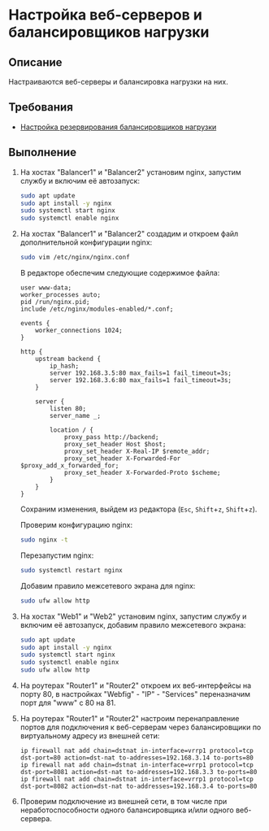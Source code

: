 # Настройка веб-серверов и балансировщиков нагрузки

## Описание

Настраиваются веб-серверы и балансировка нагрузки на них.

## Требования

* [Настройка резервирования балансировщиков нагрузки](balancers-redundancy.md)

## Выполнение

1. На хостах "Balancer1" и "Balancer2" установим nginx, запустим службу и включим её автозапуск:

    ```sh
    sudo apt update
    sudo apt install -y nginx
    sudo systemctl start nginx
    sudo systemctl enable nginx
    ```

2. На хостах "Balancer1" и "Balancer2" создадим и откроем файл дополнительной конфигурации nginx:

    ```sh
    sudo vim /etc/nginx/nginx.conf
    ```

    В редакторе обеспечим следующие содержимое файла:

    ```config
    user www-data;
    worker_processes auto;
    pid /run/nginx.pid;
    include /etc/nginx/modules-enabled/*.conf;

    events {
        worker_connections 1024;
    }

    http {
        upstream backend {
            ip_hash;
            server 192.168.3.5:80 max_fails=1 fail_timeout=3s;
            server 192.168.3.6:80 max_fails=1 fail_timeout=3s;
        }

        server {
            listen 80;
            server_name _;

            location / {
                proxy_pass http://backend;
                proxy_set_header Host $host;
                proxy_set_header X-Real-IP $remote_addr;
                proxy_set_header X-Forwarded-For $proxy_add_x_forwarded_for;
                proxy_set_header X-Forwarded-Proto $scheme;
            }
        }
    }
    ```

    Сохраним изменения, выйдем из редактора (`Esc`, `Shift`+`z`, `Shift`+`z`).

    Проверим конфигурацию nginx:

    ```sh
    sudo nginx -t
    ```

    Перезапустим nginx:

    ```sh
    sudo systemctl restart nginx
    ```

    Добавим правило межсетевого экрана для nginx:

    ```sh
    sudo ufw allow http
    ```

3. На хостах "Web1" и "Web2" установим nginx, запустим службу и включим её автозапуск, добавим правило межсетевого экрана:

    ```sh
    sudo apt update
    sudo apt install -y nginx
    sudo systemctl start nginx
    sudo systemctl enable nginx
    sudo ufw allow http
    ```

4. На роутерах "Router1" и "Router2" откроем их веб-интерфейсы на порту 80, в настройках "Webfig" - "IP" - "Services" переназначим порт для "www" с 80 на 81.

5. На роутерах "Router1" и "Router2" настроим перенаправление портов для подключения к веб-серверам через балансировщики по виртуальному адресу из внешней сети:

    ```mikrotik
    ip firewall nat add chain=dstnat in-interface=vrrp1 protocol=tcp dst-port=80 action=dst-nat to-addresses=192.168.3.14 to-ports=80
    ip firewall nat add chain=dstnat in-interface=vrrp1 protocol=tcp dst-port=8081 action=dst-nat to-addresses=192.168.3.3 to-ports=80
    ip firewall nat add chain=dstnat in-interface=vrrp1 protocol=tcp dst-port=8082 action=dst-nat to-addresses=192.168.3.4 to-ports=80
    ```

6. Проверим подключение из внешней сети, в том числе при неработоспособности одного балансировщика и/или одного веб-сервера.
